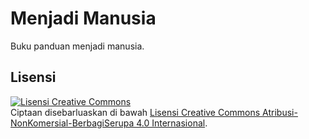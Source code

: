 # Menjadi Manusia

Buku panduan menjadi manusia.

## Lisensi

<a rel="license" href="http://creativecommons.org/licenses/by-nc-sa/4.0/"><img alt="Lisensi Creative Commons" style="border-width:0" src="https://i.creativecommons.org/l/by-nc-sa/4.0/88x31.png" /></a><br />Ciptaan disebarluaskan di bawah <a rel="license" href="http://creativecommons.org/licenses/by-nc-sa/4.0/">Lisensi Creative Commons Atribusi-NonKomersial-BerbagiSerupa 4.0 Internasional</a>.
